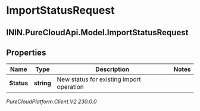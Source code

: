 # ImportStatusRequest

## ININ.PureCloudApi.Model.ImportStatusRequest

## Properties

|Name | Type | Description | Notes|
|------------ | ------------- | ------------- | -------------|
| **Status** | **string** | New status for existing import operation | |



_PureCloudPlatform.Client.V2 230.0.0_

